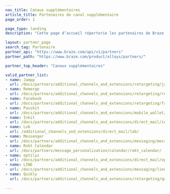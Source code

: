 ```yaml
---
nav_title: Canaux supplémentaires
article_title: Partenaires de canal supplémentaire
page_order: 1

page_type: landing
description: "Cette page d’accueil répertorie les partenaires de Braze (Alloys) qui vous permettent d’étendre vos analytiques et communications à l’aide de canaux autres que ceux de Braze."

layout: partner_page
search_tag: Partenaire
partner_api: "https://www.braze.com/api/v1/partners"
partner_path: "https://www.braze.com/product/alloys/partners/"

partner_top_header: "Canaux supplémentaires"

valid_partner_list:
- name: Jampp
  url: /docs/partners/additional_channels_and_extensions/retargeting/jampp/
- name: Remerge
  url: /docs/partners/additional_channels_and_extensions/retargeting/remerge/
- name: Facebook
  url: /docs/partners/additional_channels_and_extensions/retargeting/facebook/
- name: Passkit
  url: /docs/partners/additional_channels_and_extensions/mobile_wallet/passkit/
- name: Inkit
  url: /docs/partners/additional_channels_and_extensions/direct_mail/inkit/
- name: Lob
  url: /additional_channels_and_extensions/direct_mail/lob/
- name: Messenger
  url: /docs/partners/additional_channels_and_extensions/messaging/messenger/
- name: Rokt Calendar
  url: /docs/partners/message_personalization/calendar/rokt_calendar/
- name: optilyz
  url: /docs/partners/additional_channels_and_extensions/direct_mail/optilyz/
- name: LINE
  url: /docs/partners/additional_channels_and_extensions/messaging/line/  
- name: Quikly
  url: /docs/partners/additional_channels_and_extensions/retargeting/quikly/
    
---
```

